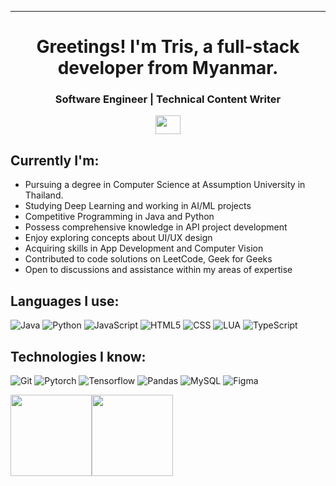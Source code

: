 
</p>
<hr>
<h1 align="center">Greetings! I'm Tris, a full-stack developer from Myanmar. </h1>
<h3 align="center">Software Engineer | Technical Content Writer </h3>
<p align="center">
 <a href = "mailto: minmyintmosoe@gmail.com"><img align="center" src="https://simpleicons.org/icons/gmail.svg" height="30" width="40" /></a>
</p>
</p>

## Currently I'm:

- Pursuing a degree in Computer Science at Assumption University in Thailand.
- Studying Deep Learning and working in AI/ML projects
- Competitive Programming in Java and Python
- Possess comprehensive knowledge in API project development
- Enjoy exploring concepts about UI/UX design
- Acquiring skills in App Development and Computer Vision
- Contributed to code solutions on LeetCode, Geek for Geeks
- Open to discussions and assistance within my areas of expertise

## Languages I use:

![Java](https://img.shields.io/badge/-Java-000000?style=flat&logo=Java&logoColor=007396)
![Python](https://img.shields.io/badge/-Python-000000?style=flat&logo=python)
![JavaScript](https://img.shields.io/badge/-JavaScript-000000?style=flat&logo=javascript)
![HTML5](https://img.shields.io/badge/-HTML5-000000?style=flat&logo=HTML5)
![CSS](https://img.shields.io/badge/-CSS-000000?style=flat&logo=CSS)
![LUA](https://img.shields.io/badge/-LUA-000000?style=flat&logo=LUA)
![TypeScript](https://img.shields.io/badge/-TypeScript-000000?style=flat&logo=LUA)



## Technologies I know:

![Git](https://img.shields.io/badge/git-EE4C2C?style=for-the-badge&logo=git&logoColor=222831)
![Pytorch](https://img.shields.io/badge/PyTorch-EE4C2C?style=for-the-badge&logo=pytorch&logoColor=222831)
![Tensorflow](https://img.shields.io/badge/TensorFlow-FF6F00?style=for-the-badge&logo=tensorflow&logoColor=222831)
![Pandas](https://img.shields.io/badge/Pandas-2C2D72?style=for-the-badge&logo=pandas&logoColor=222831)
![MySQL](https://img.shields.io/badge/MySQL-005C84?style=for-the-badge&logo=mysql&logoColor=222831)
![Figma](https://img.shields.io/badge/Figma-F24E1E?style=for-the-badge&logo=figma&logoColor=222831)

<img align="" height='130px' src="https://github-readme-stats.vercel.app/api?username=TrisTheKitten&hide_title=true&show_icons=true&include_all_commits=true&line_height=21&bg_color=0,EC6C6C,FFD479,FFFC79,73FA79&theme=graywhite" /><img align="" height='130px' src="https://github-readme-stats.vercel.app/api/top-langs/?username=TrisTheKitten&hide_title=true&layout=compact&bg_color=0,73FA79,73FDFF,D783FF&theme=graywhite" />




